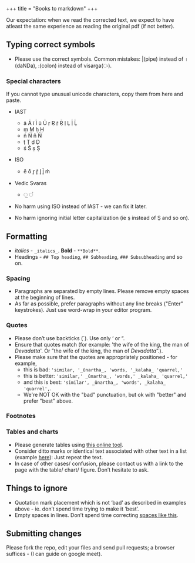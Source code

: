 +++
title = "Books to markdown"
+++

Our expectation: when we read the corrected text, we expect to have atleast the same experience as reading the original pdf (if not better).

## Typing correct symbols
- Please use the correct symbols. Common mistakes: |(pipe) instead of ।(daNDa), :(colon) instead of visarga(ः).

### Special characters
If you cannot type unusual unicode characters, copy them from here and paste.

- IAST
  - ā Ā ī Ī ū Ū ṛ Ṛ ṝ Ṝ ḷ	Ḷ ḹ	Ḹ 
  - ṃ Ṃ ḥ Ḥ  
  - ṅ  Ṅ ñ Ñ 
  - ṭ Ṭ ḍ Ḍ
  - ś Ś ṣ Ṣ
- ISO 
  - ē ō r̥ r̥̄ l̥ l̥̄ ṁ
- Vedic Svaras
  - ॒ ॑ 

- No harm using ISO instead of IAST - we can fix it later.
- No harm ignoring initial letter capitalization (ie ṣ instead of Ṣ and so on).

## Formatting
- _italics_ - `_italics_`. **Bold** - `**Bold**`.
- Headings - `## Top heading`, `## Subheading`, `### Subsubheading` and so on. 

### Spacing
- Paragraphs are separated by empty lines. Please remove empty spaces at the beginning of lines.
- As far as possible, prefer paragraphs without any line breaks ("Enter" keystrokes). Just use word-wrap in your editor program.


### Quotes
- Please don’t use backticks (`). Use only ‘ or “.
- Ensure that quotes match (for example: 'the wife of the king, the man of _Devadatta_'. Or ”the wife of the king, the man of _Devadatta_”.). 
- Please make sure that the quotes are appropriately positioned - for example, 
  - this is bad: `'similar, '_ûnartha_, 'words, '_kalaha_ 'quarrel,'`
  - this is better: `'similar,' _ûnartha_, 'words,' _kalaha_ 'quarrel,'`
  - and this is best: `'similar', _ûnartha_, 'words', _kalaha_ 'quarrel',`. 
  - We're NOT OK with the "bad" punctuation, but ok with "better" and prefer "best" above.

### Footnotes


### Tables and charts
- Please generate tables using [this online tool](https://www.tablesgenerator.com/markdown_tables).
- Consider ditto marks or identical text associated with other text in a list (example [here](https://archive.org/details/ashtadhyayi/ashtadhyayi2?view=theater#page/n31/mode/1up)): Just repeat the text.
- In case of other cases/ confusion, please contact us with a link to the page with the table/ chart/ figure. Don’t hesitate to ask.

## Things to ignore
- Quotation mark placement which is not ‘bad’ as described in examples above - ie. don’t spend time trying to make it ‘best’.
- Empty spaces in lines. Don’t spend time correcting [spaces like this](https://i.imgur.com/On0RioK.png). 


## Submitting changes
Please fork the repo, edit your files and send pull requests; a browser suffices - (I can guide on google meet).

